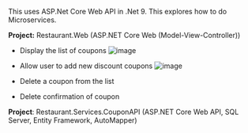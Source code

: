 This uses ASP.Net Core Web API in .Net 9.  This explores how to do Microservices.

**Project:** Restaurant.Web (ASP.NET Core Web (Model-View-Controller))
- Display the list of coupons
 ![image](https://github.com/user-attachments/assets/9252ac19-3ded-4002-a380-f3e0875b561d)

- Allow user to add new discount coupons
  ![image](https://github.com/user-attachments/assets/11811531-9a99-41cf-a2c5-68b13de57c93)

- Delete a coupon from the list
- Delete confirmation of coupon

**Project**: Restaurant.Services.CouponAPI (ASP.NET Core Web API, SQL Server, Entity Framework, AutoMapper)
  

  
